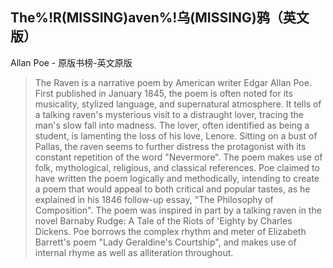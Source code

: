 ## The%!R(MISSING)aven%!乌(MISSING)鸦（英文版）

Allan Poe  -  原版书榜-英文原版

> The Raven is a narrative poem by American writer Edgar Allan Poe. First published in January 1845, the poem is often noted for its musicality, stylized language, and supernatural atmosphere. It tells of a talking raven's mysterious visit to a distraught lover, tracing the man's slow fall into madness. The lover, often identified as being a student, is lamenting the loss of his love, Lenore. Sitting on a bust of Pallas, the raven seems to further distress the protagonist with its constant repetition of the word "Nevermore". The poem makes use of folk, mythological, religious, and classical references. Poe claimed to have written the poem logically and methodically, intending to create a poem that would appeal to both critical and popular tastes, as he explained in his 1846 follow-up essay, "The Philosophy of Composition". The poem was inspired in part by a talking raven in the novel Barnaby Rudge: A Tale of the Riots of 'Eighty by Charles Dickens. Poe borrows the complex rhythm and meter of Elizabeth Barrett's poem "Lady Geraldine's Courtship", and makes use of internal rhyme as well as alliteration throughout.
